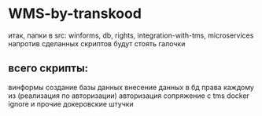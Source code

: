 # WMS-by-transkood
итак, папки в src:
winforms, db, rights, integration-with-tms, microservices
напротив сделанных скриптов будут стоять галочки

## всего скрипты:

винформы
создание базы данных
внесение данных в бд
права каждому из (реализация по авторизации)
авторизация
сопряжение с tms
docker ignore и прочие докеровские штучки
